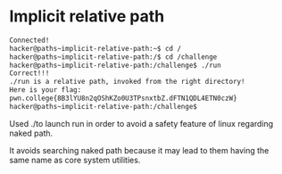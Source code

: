 # Implicit relative path 


```bash
Connected!
hacker@paths~implicit-relative-path:~$ cd /
hacker@paths~implicit-relative-path:/$ cd /challenge
hacker@paths~implicit-relative-path:/challenge$ ./run
Correct!!!
./run is a relative path, invoked from the right directory!
Here is your flag:
pwn.college{8B3lYU8n2qOShKZo0U3TPsnxtbZ.dFTN1QDL4ETN0czW}
hacker@paths~implicit-relative-path:/challenge$ 
```
Used ./to launch run in order to avoid a safety feature of linux regarding naked path. 

It avoids searching naked path because it may lead to them having the same name as core system utilities.

